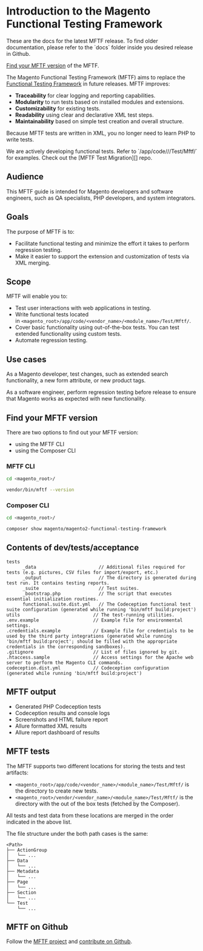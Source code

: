 # Introduction to the Magento Functional Testing Framework

<div class="bs-callout bs-callout-info" markdown="1">
These are the docs for the latest MFTF release.
To find older documentation, please refer to the `docs` folder inside you desired release in Github.
</div>

[Find your MFTF version][] of the MFTF.

The Magento Functional Testing Framework (MFTF) aims to replace the [Functional Testing Framework] in future releases.
MFTF improves:

-  **Traceability** for clear logging and reporting capabilities.
-  **Modularity** to run tests based on installed modules and extensions.
-  **Customizability** for existing tests.
-  **Readability** using clear and declarative XML test steps.
-  **Maintainability** based on simple test creation and overall structure.

Because MFTF tests are written in XML, you no longer need to learn PHP to write tests.

<div class="bs-callout bs-callout-info" markdown="1">
We are actively developing functional tests.
Refer to `<magento_root>/app/code/<vendor_name>/<module_name>/Test/Mftf/` for examples.
Check out the [MFTF Test Migration][] repo.
</div>

## Audience

This MFTF guide is intended for Magento developers and software engineers, such as QA specialists, PHP developers, and system integrators.

## Goals

The purpose of MFTF is to:

-  Facilitate functional testing and minimize the effort it takes to perform regression testing.
-  Make it easier to support the extension and customization of tests via XML merging.

## Scope

MFTF will enable you to:

-  Test user interactions with web applications in testing.
-  Write functional tests located in `<magento_root>/app/code/<vendor_name>/<module_name>/Test/Mftf/`.
-  Cover basic functionality using out-of-the-box tests. You can test extended functionality using custom tests.
-  Automate regression testing.

## Use cases

As a Magento developer, test changes, such as extended search functionality, a new form attribute, or new product tags.

As a software engineer, perform regression testing before release to ensure that Magento works as expected with new functionality.

## Find your MFTF version

There are two options to find out your MFTF version:

-  using the MFTF CLI
-  using the Composer CLI

### MFTF CLI

```bash
cd <magento_root>/
```

```bash
vendor/bin/mftf --version
```

### Composer CLI

```bash
cd <magento_root>/
```

```bash
composer show magento/magento2-functional-testing-framework
```

## Contents of dev/tests/acceptance

```tree
tests
      _data                       // Additional files required for tests (e.g. pictures, CSV files for import/export, etc.)
      _output                     // The directory is generated during test run. It contains testing reports.
      _suite                      // Test suites.
      _bootstrap.php              // The script that executes essential initialization routines.
      functional.suite.dist.yml   // The Codeception functional test suite configuration (generated while running 'bin/mftf build:project')
utils                           // The test-running utilities.
.env.example                    // Example file for environmental settings.
.credentials.example            // Example file for credentials to be used by the third party integrations (generated while running 'bin/mftf build:project'; should be filled with the appropriate credentials in the corresponding sandboxes).
.gitignore                      // List of files ignored by git.
.htaccess.sample                // Access settings for the Apache web server to perform the Magento CLI commands.
codeception.dist.yml            // Codeception configuration (generated while running 'bin/mftf build:project')
```

## MFTF output

-  Generated PHP Codeception tests
-  Codeception results and console logs
-  Screenshots and HTML failure report
-  Allure formatted XML results
-  Allure report dashboard of results

## MFTF tests

The MFTF supports two different locations for storing the tests and test artifacts:

-  `<magento_root>/app/code/<vendor_name>/<module_name>/Test/Mftf/` is the directory to create new tests.
-  `<magento_root>/vendor/<vendor_name>/<module_name>/Test/Mftf/` is the directory with the out of the box tests (fetched by the Composer).

All tests and test data from these locations are merged in the order indicated in the above list.

The file structure under the both path cases is the same:

```tree
<Path>
├── ActionGroup
│   └── ...
├── Data
│   └── ...
├── Metadata
│   └── ...
├── Page
│   └── ...
├── Section
│   └── ...
└── Test
    └── ...
```

## MFTF on Github

Follow the [MFTF project] and [contribute on Github].

<!-- Link definitions -->
[contribute on Github]: https://github.com/magento/magento2-functional-testing-framework/blob/master/.github/CONTRIBUTING.md
[Functional Testing Framework]: https://devdocs.magento.com/guides/v2.3/mtf/mtf_introduction.html
[MFTF project]: https://github.com/magento/magento2-functional-testing-framework
[Find your MFTF version]: #find-your-mftf-version
[MFTF Test Migration]: https://github.com/magento/magento-functional-tests-migration
